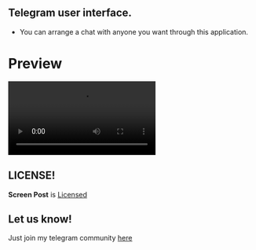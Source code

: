 ## Telegram user interface. 
* You can arrange a chat with anyone you want through this application.

# Preview
![Screen Post](https://github.com/betta347/betta347/blob/main/screen_post.mp4?raw=true)

LICENSE!
------------
**Screen Post** is [Licensed](https://github.com/betta347/screen_post/blob/default/LICENSE)

Let us know!
------------
Just join my telegram community [here](https://t.me/+kvsxAPluXpdmODQy)